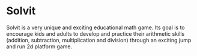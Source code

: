 # Solvit
Solvit is a very unique and exciting educational math game. Its goal is to encourage kids and adults to develop and practice their arithmetic skills (addition, subtraction, multiplication and division) through an exciting jump and run 2d platform game.
